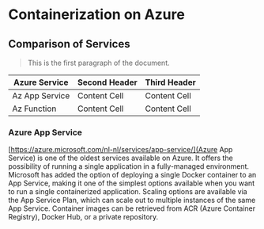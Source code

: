 # Containerization on Azure

## Comparison of Services

> This is the first paragraph of the document.

| Azure Service  | Second Header | Third Header |
| ------------   | ------------- | ------------ |
| Az App Service | Content Cell  | Content Cell |
| Az Function    | Content Cell  | Content Cell |

### Azure App Service

[https://azure.microsoft.com/nl-nl/services/app-service/](Azure App Service) is one of the oldest services available on Azure. It offers the possibility of running a single application in a fully-managed environment. Microsoft has added the option of deploying a single Docker container to an App Service, making it one of the simplest options available when you want to run a single containerized application. Scaling options are available via the App Service Plan, which can scale out to multiple instances of the same App Service. Container images can be retrieved from ACR (Azure Container Registry), Docker Hub, or a private repository.